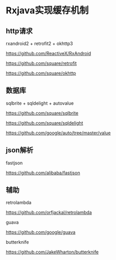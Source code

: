 # Rxjava实现缓存机制

## http请求

rxandroid2 + retrofit2 + okhttp3

https://github.com/ReactiveX/RxAndroid

https://github.com/square/retrofit

https://github.com/square/okhttp

## 数据库

sqlbrite + sqldelight + autovalue

https://github.com/square/sqlbrite

https://github.com/square/sqldelight

https://github.com/google/auto/tree/master/value

## json解析

fastjson

https://github.com/alibaba/fastjson

## 辅助

retrolambda

https://github.com/orfjackal/retrolambda

guava

https://github.com/google/guava

butterknife

https://github.com/JakeWharton/butterknife
